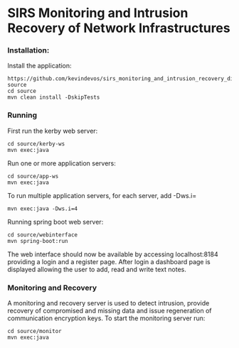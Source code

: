# SIRS Monitoring and Intrusion Recovery of Network Infrastructures

### Installation:

Install the application:

```
https://github.com/kevindevos/sirs_monitoring_and_intrusion_recovery_distributed.git source
cd source
mvn clean install -DskipTests
```

### Running 

First run the kerby web server:

```
cd source/kerby-ws
mvn exec:java
```

Run one or more application servers:

```
cd source/app-ws
mvn exec:java
```
To run multiple application servers, for each server, add -Dws.i=<number>

```
mvn exec:java -Dws.i=4
```

Running spring boot web server:

```
cd source/webinterface
mvn spring-boot:run
```

The web interface should now be available by accessing localhost:8184 providing a login and a register page. After login a dashboard page is displayed allowing the user to add, read and write text notes.

### Monitoring and Recovery

A monitoring and recovery server is used to detect intrusion, provide recovery of compromised and missing data and issue regeneration of communication encryption keys.
To start the monitoring server run:

```
cd source/monitor
mvn exec:java
```
